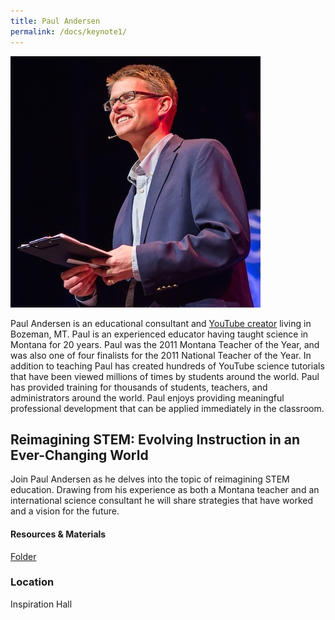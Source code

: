 ```yaml
---
title: Paul Andersen
permalink: /docs/keynote1/
---
```


![Paul Andersen](../images/paul.jpg)

Paul Andersen is an educational consultant and [YouTube creator](https://www.bozemanscience.com/) living in Bozeman, MT. Paul is an experienced educator having taught science in Montana for 20 years. Paul was the 2011 Montana Teacher of the Year, and was also one of four finalists for the 2011 National Teacher of the Year. In addition to teaching Paul has created hundreds of YouTube science tutorials that have been viewed millions of times by students around the world. Paul has provided training for thousands of students, teachers, and administrators around the world. Paul enjoys providing meaningful professional development that can be applied immediately in the classroom. 

## Reimagining STEM: Evolving Instruction in an Ever-Changing World
Join Paul Andersen as he delves into the topic of reimagining STEM education. Drawing from his experience as both a Montana teacher and an international science consultant he will share strategies that have worked and a vision for the future. 

#### Resources & Materials
[Folder](https://drive.google.com/drive/folders/1CN3jucBcgRP2c4krWRWFdkLrpnt85V9K?usp=sharing)

### Location
Inspiration Hall
